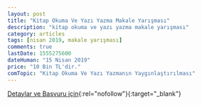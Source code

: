 ```yaml
---
layout: post
title: "Kitap Okuma Ve Yazı Yazma Makale Yarışması"
description: "kitap okuma ve yazı yazma makale yarışması"
category: articles
tags: [nisan 2019, makale yarışması]
comments: true
lastDate: 1555275600
dateHuman: "15 Nisan 2019"
price: "10 Bin TL'dir."
comTopic: "Kitap Okuma Ve Yazı Yazmanın Yaygınlaştırılması"
---
```


[Detaylar ve Başvuru için](https://www.guncel-egitim.org/kitap-okumu-ve-yazi-yazma-makale-yarismasi/?utm_source=edebiyatyarismalari.com&utm_medium=affiliate){:rel="nofollow"}{:target="_blank"}